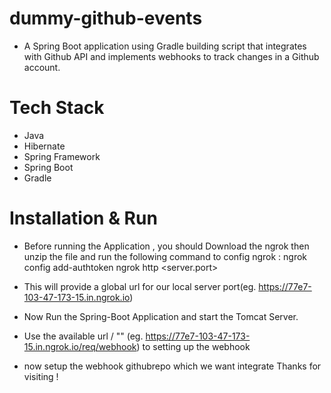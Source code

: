 # dummy-github-events
- A Spring Boot application using Gradle building script that integrates with Github API and implements webhooks to track changes in a Github account.

# Tech Stack
- Java
- Hibernate
- Spring Framework
- Spring Boot
- Gradle

# Installation & Run
- Before running the Application , you should Download the ngrok then unzip the file and run the following command to  config ngrok :
  ngrok config add-authtoken <token>
  ngrok http <server.port>

- This will provide a global url for our local server port(eg.  https://77e7-103-47-173-15.in.ngrok.io)
- Now Run the Spring-Boot Application and start the Tomcat Server.

- Use the available url / "<Controller end points>" (eg. https://77e7-103-47-173-15.in.ngrok.io/req/webhook) to setting up the webhook
- now setup the webhook githubrepo which we want integrate
Thanks for visiting !
